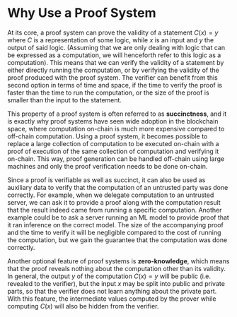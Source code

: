 # Why Use a Proof System

At its core, a proof system can prove the validity of a statement $C(x)=y$ where $C$ is a representation of some logic, while $x$ is an input and $y$ the output of said logic. (Assuming that we are only dealing with logic that can be expressed as a computation, we will henceforth refer to this logic as a computation). This means that we can verify the validity of a statement by either directly running the computation, or by verifying the validity of the proof produced with the proof system. The verifier can benefit from this second option in terms of time and space, if the time to verify the proof is faster than the time to run the computation, or the size of the proof is smaller than the input to the statement.

This property of a proof system is often referred to as **succinctness**, and it is exactly why proof systems have seen wide adoption in the blockchain space, where computation on-chain is much more expensive compared to off-chain computation. Using a proof system, it becomes possible to replace a large collection of computation to be executed on-chain with a proof of execution of the same collection of computation and verifying it on-chain. This way, proof generation can be handled off-chain using large machines and only the proof verification needs to be done on-chain.

Since a proof is verifiable as well as succinct, it can also be used as auxiliary data to verify that the computation of an untrusted party was done correctly. For example, when we delegate computation to an untrusted server, we can ask it to provide a proof along with the computation result that the result indeed came from running a specific computation. Another example could be to ask a server running an ML model to provide proof that it ran inference on the correct model. The size of the accompanying proof and the time to verify it will be negligible compared to the cost of running the computation, but we gain the guarantee that the computation was done correctly.

Another optional feature of proof systems is **zero-knowledge**, which means that the proof reveals nothing about the computation other than its validity. In general, the output $y$ of the computation $C(x)=y$ will be public (i.e. revealed to the verifier), but the input $x$ may be split into public and private parts, so that the verifier does not learn anything about the private part. With this feature, the intermediate values computed by the prover while computing $C(x)$ will also be hidden from the verifier.
